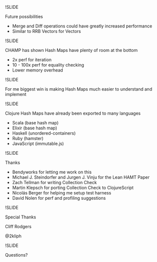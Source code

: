 !SLIDE

Future possibilities

- Merge and Diff operations could have greatly increased performance
- Similar to RRB Vectors for Vectors

!SLIDE

CHAMP has shown Hash Maps have plenty of room at the bottom

- 2x perf for iteration
- 10 - 100x perf for equality checking
- Lower memory overhead

!SLIDE

For me biggest win is making Hash Maps much easier to understand and implement

!SLIDE

Clojure Hash Maps have already been exported to many languages

- Scala (base hash map)
- Elixir (base hash map)
- Haskell (unordered-containers)
- Ruby (hamster)
- JavaScript (immutable.js)

!SLIDE

Thanks

* Bendyworks for letting me work on this
* Michael J. Steindorfer and Jurgen J. Vinju for the Lean HAMT Paper
* Zach Tellman for writing Collection Check
* Martin Klepsch for porting Collection Check to ClojureScript
* Nicolás Berger for helping me setup test harness
* David Nolen for perf and profiling suggestions

!SLIDE

Special Thanks

Cliff Rodgers

@2kliph

!SLIDE

Questions?

